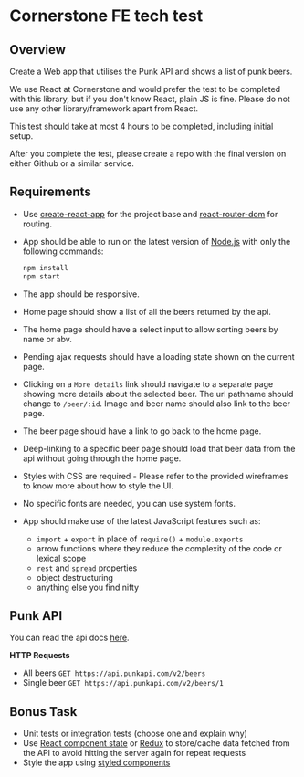 # Cornerstone FE tech test

## Overview

Create a Web app that utilises the Punk API and shows a list of punk beers.

We use React at Cornerstone and would prefer the test to be completed with this library, but if you don't know React, plain JS is fine. Please do not use any other library/framework apart from React.

This test should take at most 4 hours to be completed, including initial setup.

After you complete the test, please create a repo with the final version on either Github or a similar service.

## Requirements

- Use [create-react-app][rca] for the project base and [react-router-dom][rrd] for routing.

- App should be able to run on the latest version of [Node.js][node] with only the following commands:

  ```sh
  npm install
  npm start
  ```

- The app should be responsive.

- Home page should show a list of all the beers returned by the api.

- The home page should have a select input to allow sorting beers by name or abv.

- Pending ajax requests should have a loading state shown on the current page.

- Clicking on a `More details` link should navigate to a separate page showing more details about the selected beer. The url pathname should change to `/beer/:id`. Image and beer name should also link to the beer page.

- The beer page should have a link to go back to the home page.

- Deep-linking to a specific beer page should load that beer data from the api without going through the home page.

- Styles with CSS are required - Please refer to the provided wireframes to know more about how to style the UI.

- No specific fonts are needed, you can use system fonts.

- App should make use of the latest JavaScript features such as:
  - `import` + `export` in place of `require()` + `module.exports`
  - arrow functions where they reduce the complexity of the code or lexical scope
  - `rest` and `spread` properties
  - object destructuring
  - anything else you find nifty

## Punk API

You can read the api docs [here][punk_api].

**HTTP Requests**

- All beers `GET https://api.punkapi.com/v2/beers`
- Single beer `GET https://api.punkapi.com/v2/beers/1`

## Bonus Task

- Unit tests or integration tests (choose one and explain why)
- Use [React component state][react_docs] or [Redux][redux] to store/cache data fetched from the API to avoid hitting the server again for repeat requests
- Style the app using [styled components][styled_components]

[rca]: https://github.com/facebookincubator/create-react-app
[rrd]: https://github.com/ReactTraining/react-router/tree/master/packages/react-router-dom
[node]: https://nodejs.org/en/
[punk_api]: https://punkapi.com/documentation/v2
[react_docs]: https://reactjs.org/docs/getting-started.html
[redux]: https://github.com/reactjs/redux
[styled_components]: https://www.styled-components.com/
